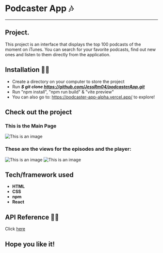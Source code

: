 # Podcaster App :notes:
***
## Project.
This project is an interface that displays the top 100 podcasts of the moment on iTunes. You can search for your favorite podcasts, find out new ones and listen to them directly from the application.

## Installation :mechanic:
* Create a directory on your computer to store the project
* Run ***$ git clone https://github.com/JessRm04/podcasterApp.git***
* Run "npm install", "npm run build" & "vite preview"
* You can also go to: https://podcaster-app-alpha.vercel.app/ to explore! 

## Check out the project

### This is the Main Page
![This is an image](./src/assets/image/mainpage)
### These are the views for the episodes and the player:
![This is an image](./src/assets/image/episodes/)
![This is an image](./src/assets/image/description)


## Tech/framework used 
* **HTML** 
* **CSS**  
* **npm**
* **React**

## API Reference 👩‍💻
Click [here](https://developer.apple.com/library/archive/documentation/AudioVideo/Conceptual/iTuneSearchAPI/index.html) 

## Hope you like it! 
